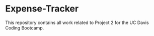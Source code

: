 # Expense-Tracker
This repository contains all work related to Project 2 for the UC Davis Coding Bootcamp.
